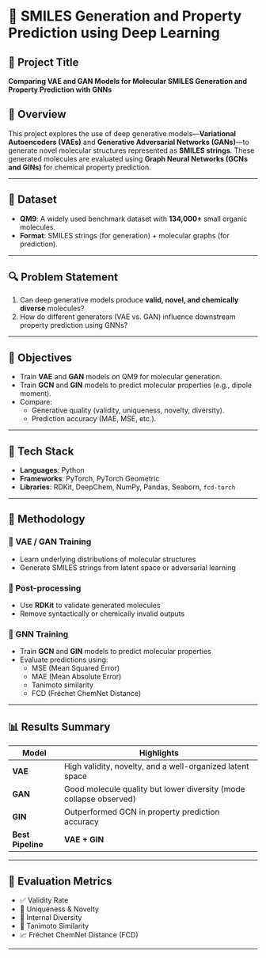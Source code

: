 # 🧪 SMILES Generation and Property Prediction using Deep Learning

## 📌 Project Title
**Comparing VAE and GAN Models for Molecular SMILES Generation and Property Prediction with GNNs**

## 🧠 Overview
This project explores the use of deep generative models—**Variational Autoencoders (VAEs)** and **Generative Adversarial Networks (GANs)**—to generate novel molecular structures represented as **SMILES strings**. These generated molecules are evaluated using **Graph Neural Networks (GCNs and GINs)** for chemical property prediction.

---

## 🧪 Dataset
- **QM9**: A widely used benchmark dataset with **134,000+** small organic molecules.
- **Format**: SMILES strings (for generation) + molecular graphs (for prediction).

---

## 🔍 Problem Statement
1. Can deep generative models produce **valid, novel, and chemically diverse** molecules?
2. How do different generators (VAE vs. GAN) influence downstream property prediction using GNNs?

---

## 🎯 Objectives
- Train **VAE** and **GAN** models on QM9 for molecular generation.
- Train **GCN** and **GIN** models to predict molecular properties (e.g., dipole moment).
- Compare:
  - Generative quality (validity, uniqueness, novelty, diversity).
  - Prediction accuracy (MAE, MSE, etc.).

---

## 🧰 Tech Stack
- **Languages**: Python
- **Frameworks**: PyTorch, PyTorch Geometric
- **Libraries**: RDKit, DeepChem, NumPy, Pandas, Seaborn, `fcd-torch`

---

## 🧱 Methodology

### 🔄 VAE / GAN Training
- Learn underlying distributions of molecular structures
- Generate SMILES strings from latent space or adversarial learning

### 🧹 Post-processing
- Use **RDKit** to validate generated molecules
- Remove syntactically or chemically invalid outputs

### 🔬 GNN Training
- Train **GCN** and **GIN** models to predict molecular properties
- Evaluate predictions using:
  - MSE (Mean Squared Error)
  - MAE (Mean Absolute Error)
  - Tanimoto similarity
  - FCD (Fréchet ChemNet Distance)

---

## 📊 Results Summary
| Model | Highlights |
|-------|------------|
| **VAE** | High validity, novelty, and a well-organized latent space |
| **GAN** | Good molecule quality but lower diversity (mode collapse observed) |
| **GIN** | Outperformed GCN in property prediction accuracy |
| **Best Pipeline** | **VAE + GIN** |

---

## 🧬 Evaluation Metrics
- ✅ Validity Rate
- 🎯 Uniqueness & Novelty
- 🔁 Internal Diversity
- 🧠 Tanimoto Similarity
- 📈 Fréchet ChemNet Distance (FCD)

---
